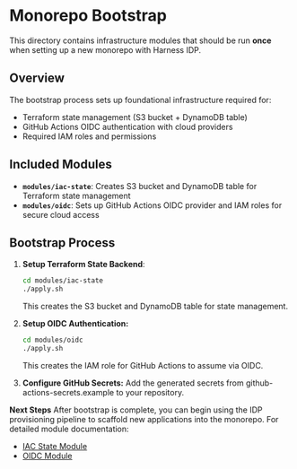 # Monorepo Bootstrap

This directory contains infrastructure modules that should be run **once** when setting up a new monorepo with Harness IDP.

## Overview

The bootstrap process sets up foundational infrastructure required for:
- Terraform state management (S3 bucket + DynamoDB table)
- GitHub Actions OIDC authentication with cloud providers
- Required IAM roles and permissions

## Included Modules

- **`modules/iac-state`**: Creates S3 bucket and DynamoDB table for Terraform state management
- **`modules/oidc`**: Sets up GitHub Actions OIDC provider and IAM roles for secure cloud access

## Bootstrap Process

1. **Setup Terraform State Backend**:
    ```bash
    cd modules/iac-state
    ./apply.sh
    ```
    This creates the S3 bucket and DynamoDB table for state management.

2. **Setup OIDC Authentication:**
    ```bash
    cd modules/oidc
    ./apply.sh
    ```
    This creates the IAM role for GitHub Actions to assume via OIDC.

3. **Configure GitHub Secrets:** Add the generated secrets from github-actions-secrets.example to your repository.

**Next Steps**
After bootstrap is complete, you can begin using the IDP provisioning pipeline to scaffold new applications into the monorepo.
For detailed module documentation:
- [IAC State Module](./modules/iac-state/README.md)
- [OIDC Module](./modules/oidc/README.md)

